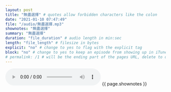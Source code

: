 ```yaml
---
layout: post
title: "無盡選擇" # quotes allow forbidden characters like the colon
date: "2021-01-10 07:47:49"
file: "/audio/無盡選擇.mp3"
shownotes: "無盡選擇"
summary: "無盡選擇"
duration: "file_duration" # audio length in min:sec
length: "file_length" # filesize in bytes
explicit: "no" # change to yes to flag with the explicit tag
block: "no" # change to yes to keep an episode from showing up in iTunes
# permalink: /1 # will be the ending part of the pages URL, delete to default to the title
---
```


<audio controls>
<source src="{{site.url}}{{site.baseurl}}{{ page.file }}" type="audio/x-mp3">
Your browser does not support the audio element.
</audio>
{{ page.shownotes }}
